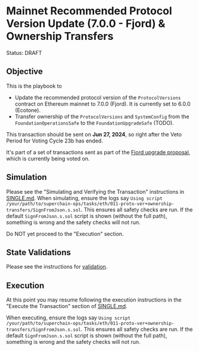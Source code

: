 # Mainnet Recommended Protocol Version Update (7.0.0 - Fjord) & Ownership Transfers

Status: DRAFT

## Objective

This is the playbook to
- Update the recommended protocol version of the `ProtocolVersions` contract on Ethereum mainnet to 7.0.0 (Fjord). It is currently set to 6.0.0 (Ecotone).
- Transfer ownership of the `ProtocolVersions` and `SystemConfig` from the `FoundationOperationsSafe` to the `FoundationUpgradeSafe` (TODO).

This transaction should be sent on **Jun 27, 2024**, so right after the Veto Period for Voting Cycle 23b has ended.

It's part of a set of transactions sent as part of the [Fjord upgrade proposal](https://gov.optimism.io/t/upgrade-proposal-9-fjord-network-upgrade/8236), which is currently being voted on.

## Simulation

Please see the "Simulating and Verifying the Transaction" instructions in [SINGLE.md](../../../SINGLE.md).
When simulating, ensure the logs say `Using script /your/path/to/superchain-ops/tasks/eth/011-proto-ver+ownership-transfers/SignFromJson.s.sol`.
This ensures all safety checks are run. If the default `SignFromJson.s.sol` script is shown
(without the full path), something is wrong and the safety checks will not run.

Do NOT yet proceed to the "Execution" section.

## State Validations

Please see the instructions for [validation](./VALIDATION.md).

## Execution

At this point you may resume following the execution instructions in the "Execute the Transaction" section of [SINGLE.md](../../../SINGLE.md).

When executing, ensure the logs say `Using script /your/path/to/superchain-ops/tasks/eth/011-proto-ver+ownership-transfers/SignFromJson.s.sol`.
This ensures all safety checks are run. If the default `SignFromJson.s.sol` script is shown
(without the full path), something is wrong and the safety checks will not run.
